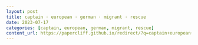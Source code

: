 ```yaml
---
layout: post
title: captain · european · german · migrant · rescue
date: 2023-07-17
categories: [captain, european, german, migrant, rescue]
content_url: https://papercliff.github.io/redirect/?q=captain+european+german+migrant+rescue&tbs=cdr:1,cd_min:7/16/2023,cd_max:7/18/2023
---
```

